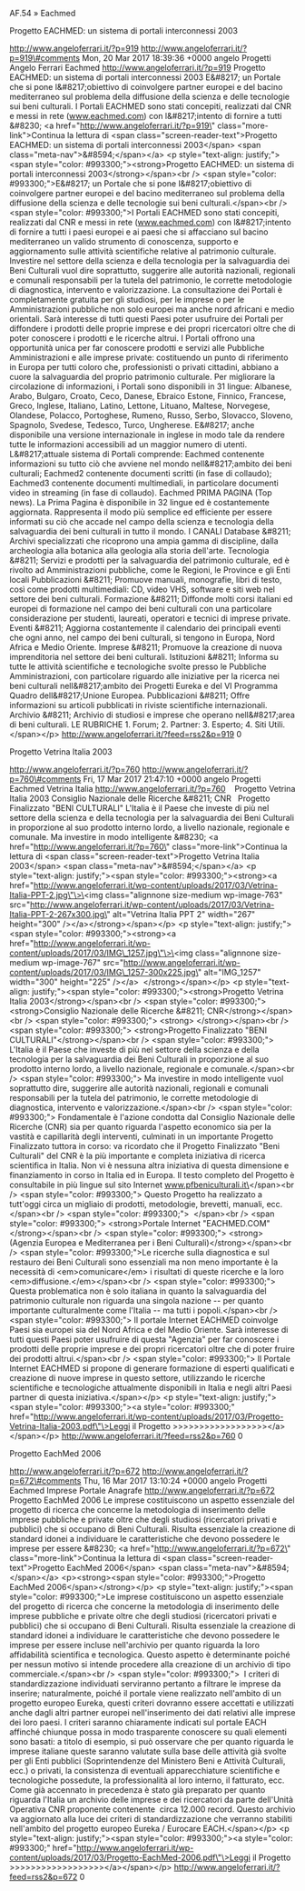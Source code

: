 AF.54 » Eachmed

Progetto EACHMED: un sistema di portali interconnessi 2003

http://www.angeloferrari.it/?p=919 http://www.angeloferrari.it/?p=919\#comments Mon, 20 Mar 2017 18:39:36 +0000 angelo Progetti Angelo Ferrari Eachmed http://www.angeloferrari.it/?p=919 Progetto EACHMED: un sistema di portali interconnessi 2003 E&\#8217; un Portale che si pone l&\#8217;obiettivo di coinvolgere partner europei e del bacino mediterraneo sul problema della diffusione della scienza e delle tecnologie sui beni culturali. I Portali EACHMED sono stati concepiti, realizzati dal CNR e messi in rete (www.eachmed.com) con l&\#8217;intento di fornire a tutti &\#8230; \<a href=\"http://www.angeloferrari.it/?p=919\" class=\"more-link\"\>Continua la lettura di \<span class=\"screen-reader-text\"\>Progetto EACHMED: un sistema di portali interconnessi 2003\</span\> \<span class=\"meta-nav\"\>&\#8594;\</span\>\</a\> \<p style=\"text-align: justify;\"\>\<span style=\"color: \#993300;\"\>\<strong\>Progetto EACHMED: un sistema di portali interconnessi 2003\</strong\>\</span\>\<br /\> \<span style=\"color: \#993300;\"\>E&\#8217; un Portale che si pone l&\#8217;obiettivo di coinvolgere partner europei e del bacino mediterraneo sul problema della diffusione della scienza e delle tecnologie sui beni culturali.\</span\>\<br /\> \<span style=\"color: \#993300;\"\>I Portali EACHMED sono stati concepiti, realizzati dal CNR e messi in rete (www.eachmed.com) con l&\#8217;intento di fornire a tutti i paesi europei e ai paesi che si affacciano sul bacino mediterraneo un valido strumento di conoscenza, supporto e aggiornamento sulle attività scientifiche relative al patrimonio culturale. Investire nel settore della scienza e della tecnologia per la salvaguardia dei Beni Culturali vuol dire soprattutto, suggerire alle autorità nazionali, regionali e comunali responsabili per la tutela del patrimonio, le corrette metodologie di diagnostica, intervento e valorizzazione. La consultazione dei Portali è completamente gratuita per gli studiosi, per le imprese o per le Amministrazioni pubbliche non solo europei ma anche nord africani e medio orientali. Sarà interesse di tutti questi Paesi poter usufruire dei Portali per diffondere i prodotti delle proprie imprese e dei propri ricercatori oltre che di poter conoscere i prodotti e le ricerche altrui. I Portali offrono una opportunità unica per far conoscere prodotti e servizi alle Pubbliche Amministrazioni e alle imprese private: costituendo un punto di riferimento in Europa per tutti coloro che, professionisti o privati cittadini, abbiano a cuore la salvaguardia del proprio patrimonio culturale. Per migliorare la circolazione di informazioni, i Portali sono disponibili in 31 lingue: Albanese, Arabo, Bulgaro, Croato, Ceco, Danese, Ebraico Estone, Finnico, Francese, Greco, Inglese, Italiano, Latino, Lettone, Lituano, Maltese, Norvegese, Olandese, Polacco, Portoghese, Rumeno, Russo, Serbo, Slovacco, Sloveno, Spagnolo, Svedese, Tedesco, Turco, Ungherese. E&\#8217; anche disponibile una versione internazionale in inglese in modo tale da rendere tutte le informazioni accessibili ad un maggior numero di utenti. L&\#8217;attuale sistema di Portali comprende: Eachmed contenente informazioni su tutto ciò che avviene nel mondo nell&\#8217;ambito dei beni culturali; Eachmed2 contenente documenti scritti (in fase di collaudo); Eachmed3 contenente documenti multimediali, in particolare documenti video in streaming (in fase di collaudo). Eachmed PRIMA PAGINA (Top news). La Prima Pagina è disponibile in 32 lingue ed è costantemente aggiornata. Rappresenta il modo più semplice ed efficiente per essere informati su ciò che accade nel campo della scienza e tecnologia della salvaguardia dei beni culturali in tutto il mondo. I CANALI Database &\#8211; Archivi specializzati che ricoprono una ampia gamma di discipline, dalla archeologia alla botanica alla geologia alla storia dell'arte. Tecnologia &\#8211; Servizi e prodotti per la salvaguardia del patrimonio culturale, ed è rivolto ad Amministrazioni pubbliche, come le Regioni, le Province e gli Enti locali Pubblicazioni &\#8211; Promuove manuali, monografie, libri di testo, così come prodotti multimediali: CD, video VHS, software e siti web nel settore dei beni culturali. Formazione &\#8211; Diffonde molti corsi italiani ed europei di formazione nel campo dei beni culturali con una particolare considerazione per studenti, laureati, operatori e tecnici di imprese private. Eventi &\#8211; Aggiorna costantemente il calendario dei principali eventi che ogni anno, nel campo dei beni culturali, si tengono in Europa, Nord Africa e Medio Oriente. Imprese &\#8211; Promuove la creazione di nuova imprenditoria nel settore dei beni culturali. Istituzioni &\#8211; Informa su tutte le attività scientifiche e tecnologiche svolte presso le Pubbliche Amministrazioni, con particolare riguardo alle iniziative per la ricerca nei beni culturali nell&\#8217;ambito dei Progetti Eureka e del VI Programma Quadro dell&\#8217;Unione Europea. Pubblicazioni &\#8211; Offre informazioni su articoli pubblicati in riviste scientifiche internazionali. Archivio &\#8211; Archivio di studiosi e imprese che operano nell&\#8217;area di beni culturali. LE RUBRICHE 1. Forum; 2. Partner: 3. Esperto; 4. Siti Utili.\</span\>\</p\> http://www.angeloferrari.it/?feed=rss2&p=919 0

Progetto Vetrina Italia 2003

http://www.angeloferrari.it/?p=760 http://www.angeloferrari.it/?p=760\#comments Fri, 17 Mar 2017 21:47:10 +0000 angelo Progetti Eachmed Vetrina Italia http://www.angeloferrari.it/?p=760    Progetto Vetrina Italia 2003 Consiglio Nazionale delle Ricerche &\#8211; CNR   Progetto Finalizzato "BENI CULTURALI" L'Italia è il Paese che investe di più nel settore della scienza e della tecnologia per la salvaguardia dei Beni Culturali in proporzione al suo prodotto interno lordo, a livello nazionale, regionale e comunale. Ma investire in modo intelligente &\#8230; \<a href=\"http://www.angeloferrari.it/?p=760\" class=\"more-link\"\>Continua la lettura di \<span class=\"screen-reader-text\"\>Progetto Vetrina Italia 2003\</span\> \<span class=\"meta-nav\"\>&\#8594;\</span\>\</a\> \<p style=\"text-align: justify;\"\>\<span style=\"color: \#993300;\"\>\<strong\>\<a href=\"http://www.angeloferrari.it/wp-content/uploads/2017/03/Vetrina-Italia-PPT-2.jpg\"\>\<img class=\"alignnone size-medium wp-image-763\" src=\"http://www.angeloferrari.it/wp-content/uploads/2017/03/Vetrina-Italia-PPT-2-267x300.jpg\" alt=\"Vetrina Italia PPT 2\" width=\"267\" height=\"300\" /\>\</a\>\</strong\>\</span\>\</p\> \<p style=\"text-align: justify;\"\>\<span style=\"color: \#993300;\"\>\<strong\>\<a href=\"http://www.angeloferrari.it/wp-content/uploads/2017/03/IMG\_1257.jpg\"\>\<img class=\"alignnone size-medium wp-image-767\" src=\"http://www.angeloferrari.it/wp-content/uploads/2017/03/IMG\_1257-300x225.jpg\" alt=\"IMG\_1257\" width=\"300\" height=\"225\" /\>\</a\>  \</strong\>\</span\>\</p\> \<p style=\"text-align: justify;\"\>\<span style=\"color: \#993300;\"\>\<strong\>Progetto Vetrina Italia 2003\</strong\>\</span\>\<br /\> \<span style=\"color: \#993300;\"\> \<strong\>Consiglio Nazionale delle Ricerche &\#8211; CNR\</strong\>\</span\>\<br /\> \<span style=\"color: \#993300;\"\> \<strong\> \</strong\>\</span\>\<br /\> \<span style=\"color: \#993300;\"\> \<strong\>Progetto Finalizzato "BENI CULTURALI"\</strong\>\</span\>\<br /\> \<span style=\"color: \#993300;\"\> L'Italia è il Paese che investe di più nel settore della scienza e della tecnologia per la salvaguardia dei Beni Culturali in proporzione al suo prodotto interno lordo, a livello nazionale, regionale e comunale.\</span\>\<br /\> \<span style=\"color: \#993300;\"\> Ma investire in modo intelligente vuol soprattutto dire, suggerire alle autorità nazionali, regionali e comunali responsabili per la tutela del patrimonio, le corrette metodologie di diagnostica, intervento e valorizzazione.\</span\>\<br /\> \<span style=\"color: \#993300;\"\> Fondamentale è l'azione condotta dal Consiglio Nazionale delle Ricerche (CNR) sia per quanto riguarda l'aspetto economico sia per la vastità e capillarità degli interventi, culminati in un importante Progetto Finalizzato tuttora in corso: va ricordato che il Progetto Finalizzato "Beni Culturali" del CNR è la più importante e completa iniziativa di ricerca scientifica in Italia. Non vi è nessuna altra iniziativa di questa dimensione e finanziamento in corso in Italia ed in Europa. Il testo completo del Progetto è consultabile in più lingue sul sito Internet www.pfbeniculturali.it\</span\>\<br /\> \<span style=\"color: \#993300;\"\> Questo Progetto ha realizzato a tutt'oggi circa un migliaio di prodotti, metodologie, brevetti, manuali, ecc.\</span\>\<br /\> \<span style=\"color: \#993300;\"\>  \</span\>\<br /\> \<span style=\"color: \#993300;\"\> \<strong\>Portale Internet "EACHMED.COM"\</strong\>\</span\>\<br /\> \<span style=\"color: \#993300;\"\> \<strong\>(Agenzia Europea e Mediterranea per i Beni Culturali)\</strong\>\</span\>\<br /\> \<span style=\"color: \#993300;\"\>Le ricerche sulla diagnostica e sul restauro dei Beni Culturali sono essenziali ma non meno importante è la necessità di \<em\>comunicare\</em\> i risultati di queste ricerche e la loro \<em\>diffusione.\</em\>\</span\>\<br /\> \<span style=\"color: \#993300;\"\> Questa problematica non è solo italiana in quanto la salvaguardia del patrimonio culturale non riguarda una singola nazione -- per quanto importante culturalmente come l'Italia -- ma tutti i popoli.\</span\>\<br /\> \<span style=\"color: \#993300;\"\> Il portale Internet EACHMED coinvolge Paesi sia europei sia del Nord Africa e del Medio Oriente. Sarà interesse di tutti questi Paesi poter usufruire di questa "Agenzia" per far conoscere i prodotti delle proprie imprese e dei propri ricercatori oltre che di poter fruire dei prodotti altrui.\</span\>\<br /\> \<span style=\"color: \#993300;\"\> Il Portale Internet EACHMED si propone di generare formazione di esperti qualificati e creazione di nuove imprese in questo settore, utilizzando le ricerche scientifiche e tecnologiche attualmente disponibili in Italia e negli altri Paesi partner di questa iniziativa.\</span\>\</p\> \<p style=\"text-align: justify;\"\>\<span style=\"color: \#993300;\"\>\<a style=\"color: \#993300;\" href=\"http://www.angeloferrari.it/wp-content/uploads/2017/03/Progetto-Vetrina-Italia-2003.pdf\"\>Leggi il Progetto &gt;&gt;&gt;&gt;&gt;&gt;&gt;&gt;&gt;&gt;&gt;&gt;&gt;&gt;&gt;&gt;&gt;&gt;\</a\>\</span\>\</p\> http://www.angeloferrari.it/?feed=rss2&p=760 0

Progetto EachMed 2006

http://www.angeloferrari.it/?p=672 http://www.angeloferrari.it/?p=672\#comments Thu, 16 Mar 2017 13:10:24 +0000 angelo Progetti Eachmed Imprese Portale Anagrafe http://www.angeloferrari.it/?p=672 Progetto EachMed 2006 Le imprese costituiscono un aspetto essenziale del progetto di ricerca che concerne la metodologia di inserimento delle imprese pubbliche e private oltre che degli studiosi (ricercatori privati e pubblici) che si occupano di Beni Culturali. Risulta essenziale la creazione di standard idonei a individuare le caratteristiche che devono possedere le imprese per essere &\#8230; \<a href=\"http://www.angeloferrari.it/?p=672\" class=\"more-link\"\>Continua la lettura di \<span class=\"screen-reader-text\"\>Progetto EachMed 2006\</span\> \<span class=\"meta-nav\"\>&\#8594;\</span\>\</a\> \<p\>\<strong\>\<span style=\"color: \#993300;\"\>Progetto EachMed 2006\</span\>\</strong\>\</p\> \<p style=\"text-align: justify;\"\>\<span style=\"color: \#993300;\"\>Le imprese costituiscono un aspetto essenziale del progetto di ricerca che concerne la metodologia di inserimento delle imprese pubbliche e private oltre che degli studiosi (ricercatori privati e pubblici) che si occupano di Beni Culturali. Risulta essenziale la creazione di standard idonei a individuare le caratteristiche che devono possedere le imprese per essere incluse nell'archivio per quanto riguarda la loro affidabilità scientifica e tecnologica. Questo aspetto è determinante poiché per nessun motivo si intende procedere alla creazione di un archivio di tipo commerciale.\</span\>\<br /\> \<span style=\"color: \#993300;\"\>  I criteri di standardizzazione individuati serviranno pertanto a filtrare le imprese da inserire; naturalmente, poiché il portale viene realizzato nell'ambito di un progetto europeo Eureka, questi criteri dovranno essere accettati e utilizzati anche dagli altri partner europei nell'inserimento dei dati relativi alle imprese dei loro paesi. I criteri saranno chiaramente indicati sul portale EACH affinché chiunque possa in modo trasparente conoscere su quali elementi sono basati: a titolo di esempio, si può osservare che per quanto riguarda le imprese italiane queste saranno valutate sulla base delle attività già svolte per gli Enti pubblici (Soprintendenze del Ministero Beni e Attività Culturali, ecc.) o privati, la consistenza di eventuali apparecchiature scientifiche e tecnologiche possedute, la professionalità al loro interno, il fatturato, ecc. Come già accennato in precedenza è stato già preparato per quanto riguarda l'Italia un archivio delle imprese e dei ricercatori da parte dell'Unità Operativa CNR proponente contenente  circa 12.000 record. Questo archivio va aggiornato alla luce dei criteri di standardizzazione che verranno stabiliti nell'ambito del progetto europeo Eureka / Eurocare EACH.\</span\>\</p\> \<p style=\"text-align: justify;\"\>\<span style=\"color: \#993300;\"\>\<a style=\"color: \#993300;\" href=\"http://www.angeloferrari.it/wp-content/uploads/2017/03/Progetto-EachMed-2006.pdf\"\>Leggi il Progetto &gt;&gt;&gt;&gt;&gt;&gt;&gt;&gt;&gt;&gt;&gt;&gt;&gt;&gt;&gt;&gt;&gt;&gt;\</a\>\</span\>\</p\> http://www.angeloferrari.it/?feed=rss2&p=672 0
